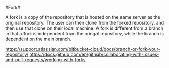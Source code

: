 #Fork#

A fork is a copy of the repository that is hosted on the same server as the original repository. The user can then clone from the forked repository, and then use that clone on their local machine. A fork is different from a branch in that a fork is independent from the oringal repository, while the branch is dependent on the main branch. 

https://support.atlassian.com/bitbucket-cloud/docs/branch-or-fork-your-repository/
https://docs.github.com/en/github/collaborating-with-issues-and-pull-requests/working-with-forks
